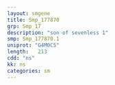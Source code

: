 ```yaml
---
layout: smgene
title: Smp_177870
grp: Smp_17
description: "son of sevenless 1"
smp: Smp_177870.1
uniprot: "G4M0C5"
length:   213
cdd: "ns"
kk: ns
categories: sm
---
```


